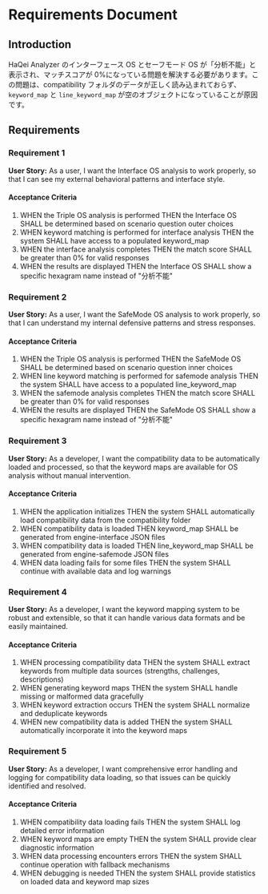 # Requirements Document

## Introduction

HaQei Analyzer のインターフェース OS とセーフモード OS が「分析不能」と表示され、マッチスコアが 0%になっている問題を解決する必要があります。この問題は、compatibility フォルダのデータが正しく読み込まれておらず、`keyword_map` と `line_keyword_map` が空のオブジェクトになっていることが原因です。

## Requirements

### Requirement 1

**User Story:** As a user, I want the Interface OS analysis to work properly, so that I can see my external behavioral patterns and interface style.

#### Acceptance Criteria

1. WHEN the Triple OS analysis is performed THEN the Interface OS SHALL be determined based on scenario question outer choices
2. WHEN keyword matching is performed for interface analysis THEN the system SHALL have access to a populated keyword_map
3. WHEN the interface analysis completes THEN the match score SHALL be greater than 0% for valid responses
4. WHEN the results are displayed THEN the Interface OS SHALL show a specific hexagram name instead of "分析不能"

### Requirement 2

**User Story:** As a user, I want the SafeMode OS analysis to work properly, so that I can understand my internal defensive patterns and stress responses.

#### Acceptance Criteria

1. WHEN the Triple OS analysis is performed THEN the SafeMode OS SHALL be determined based on scenario question inner choices
2. WHEN line keyword matching is performed for safemode analysis THEN the system SHALL have access to a populated line_keyword_map
3. WHEN the safemode analysis completes THEN the match score SHALL be greater than 0% for valid responses
4. WHEN the results are displayed THEN the SafeMode OS SHALL show a specific hexagram name instead of "分析不能"

### Requirement 3

**User Story:** As a developer, I want the compatibility data to be automatically loaded and processed, so that the keyword maps are available for OS analysis without manual intervention.

#### Acceptance Criteria

1. WHEN the application initializes THEN the system SHALL automatically load compatibility data from the compatibility folder
2. WHEN compatibility data is loaded THEN keyword_map SHALL be generated from engine-interface JSON files
3. WHEN compatibility data is loaded THEN line_keyword_map SHALL be generated from engine-safemode JSON files
4. WHEN data loading fails for some files THEN the system SHALL continue with available data and log warnings

### Requirement 4

**User Story:** As a developer, I want the keyword mapping system to be robust and extensible, so that it can handle various data formats and be easily maintained.

#### Acceptance Criteria

1. WHEN processing compatibility data THEN the system SHALL extract keywords from multiple data sources (strengths, challenges, descriptions)
2. WHEN generating keyword maps THEN the system SHALL handle missing or malformed data gracefully
3. WHEN keyword extraction occurs THEN the system SHALL normalize and deduplicate keywords
4. WHEN new compatibility data is added THEN the system SHALL automatically incorporate it into the keyword maps

### Requirement 5

**User Story:** As a developer, I want comprehensive error handling and logging for compatibility data loading, so that issues can be quickly identified and resolved.

#### Acceptance Criteria

1. WHEN compatibility data loading fails THEN the system SHALL log detailed error information
2. WHEN keyword maps are empty THEN the system SHALL provide clear diagnostic information
3. WHEN data processing encounters errors THEN the system SHALL continue operation with fallback mechanisms
4. WHEN debugging is needed THEN the system SHALL provide statistics on loaded data and keyword map sizes
